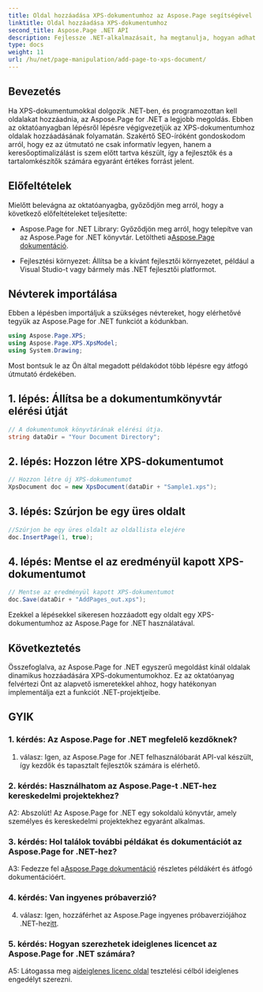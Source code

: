 ```yaml
---
title: Oldal hozzáadása XPS-dokumentumhoz az Aspose.Page segítségével .NET-hez
linktitle: Oldal hozzáadása XPS-dokumentumhoz
second_title: Aspose.Page .NET API
description: Fejlessze .NET-alkalmazásait, ha megtanulja, hogyan adhat hozzá oldalakat XPS-dokumentumokhoz az Aspose.Page for .NET segítségével. Kövesse lépésenkénti útmutatónkat a zökkenőmentes integráció érdekében.
type: docs
weight: 11
url: /hu/net/page-manipulation/add-page-to-xps-document/
---
```

## Bevezetés

Ha XPS-dokumentumokkal dolgozik .NET-ben, és programozottan kell oldalakat hozzáadnia, az Aspose.Page for .NET a legjobb megoldás. Ebben az oktatóanyagban lépésről lépésre végigvezetjük az XPS-dokumentumhoz oldalak hozzáadásának folyamatán. Szakértő SEO-íróként gondoskodom arról, hogy ez az útmutató ne csak informatív legyen, hanem a keresőoptimalizálást is szem előtt tartva készült, így a fejlesztők és a tartalomkészítők számára egyaránt értékes forrást jelent.

## Előfeltételek

Mielőtt belevágna az oktatóanyagba, győződjön meg arról, hogy a következő előfeltételeket teljesítette:

-  Aspose.Page for .NET Library: Győződjön meg arról, hogy telepítve van az Aspose.Page for .NET könyvtár. Letöltheti a[Aspose.Page dokumentáció](https://reference.aspose.com/page/net/).

- Fejlesztési környezet: Állítsa be a kívánt fejlesztői környezetet, például a Visual Studio-t vagy bármely más .NET fejlesztői platformot.

## Névterek importálása

Ebben a lépésben importáljuk a szükséges névtereket, hogy elérhetővé tegyük az Aspose.Page for .NET funkciót a kódunkban.

```csharp
using Aspose.Page.XPS;
using Aspose.Page.XPS.XpsModel;
using System.Drawing;
```

Most bontsuk le az Ön által megadott példakódot több lépésre egy átfogó útmutató érdekében.

## 1. lépés: Állítsa be a dokumentumkönyvtár elérési útját

```csharp
// A dokumentumok könyvtárának elérési útja.
string dataDir = "Your Document Directory";
```

## 2. lépés: Hozzon létre XPS-dokumentumot

```csharp
// Hozzon létre új XPS-dokumentumot
XpsDocument doc = new XpsDocument(dataDir + "Sample1.xps");
```

## 3. lépés: Szúrjon be egy üres oldalt

```csharp
//Szúrjon be egy üres oldalt az oldallista elejére
doc.InsertPage(1, true);
```

## 4. lépés: Mentse el az eredményül kapott XPS-dokumentumot

```csharp
// Mentse az eredményül kapott XPS-dokumentumot
doc.Save(dataDir + "AddPages_out.xps");
```

Ezekkel a lépésekkel sikeresen hozzáadott egy oldalt egy XPS-dokumentumhoz az Aspose.Page for .NET használatával.

## Következtetés

Összefoglalva, az Aspose.Page for .NET egyszerű megoldást kínál oldalak dinamikus hozzáadására XPS-dokumentumokhoz. Ez az oktatóanyag felvértezi Önt az alapvető ismeretekkel ahhoz, hogy hatékonyan implementálja ezt a funkciót .NET-projektjeibe.

## GYIK

### 1. kérdés: Az Aspose.Page for .NET megfelelő kezdőknek?

1. válasz: Igen, az Aspose.Page for .NET felhasználóbarát API-val készült, így kezdők és tapasztalt fejlesztők számára is elérhető.

### 2. kérdés: Használhatom az Aspose.Page-t .NET-hez kereskedelmi projektekhez?

A2: Abszolút! Az Aspose.Page for .NET egy sokoldalú könyvtár, amely személyes és kereskedelmi projektekhez egyaránt alkalmas.

### 3. kérdés: Hol találok további példákat és dokumentációt az Aspose.Page for .NET-hez?

 A3: Fedezze fel a[Aspose.Page dokumentáció](https://reference.aspose.com/page/net/) részletes példákért és átfogó dokumentációért.

### 4. kérdés: Van ingyenes próbaverzió?

4. válasz: Igen, hozzáférhet az Aspose.Page ingyenes próbaverziójához .NET-hez[itt](https://releases.aspose.com/).

### 5. kérdés: Hogyan szerezhetek ideiglenes licencet az Aspose.Page for .NET számára?

 A5: Látogassa meg a[ideiglenes licenc oldal](https://purchase.aspose.com/temporary-license/) tesztelési célból ideiglenes engedélyt szerezni.
